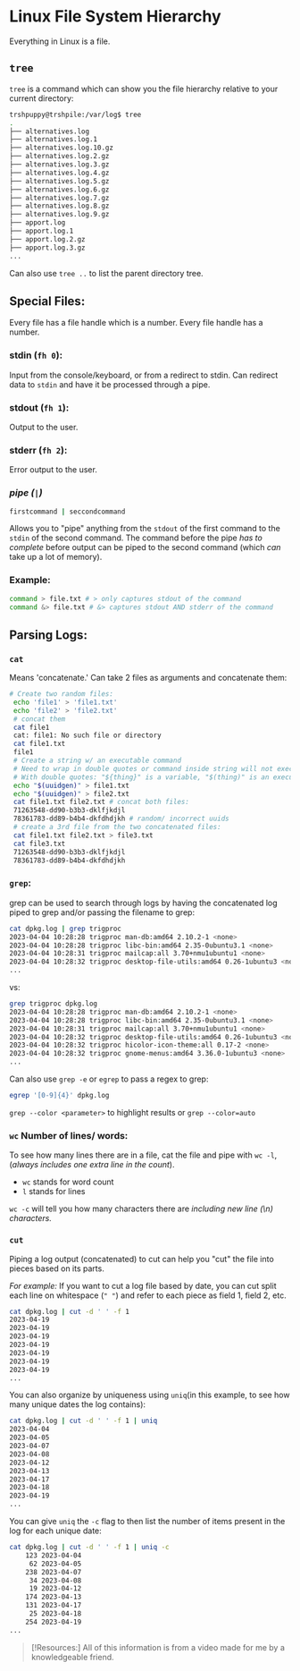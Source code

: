 
# Linux File System Hierarchy
Everything in Linux is a file.
## `tree`
`tree` is a command which can show you the file hierarchy relative to your current directory:
```bash
trshpuppy@trshpile:/var/log$ tree
.
├── alternatives.log
├── alternatives.log.1
├── alternatives.log.10.gz
├── alternatives.log.2.gz
├── alternatives.log.3.gz
├── alternatives.log.4.gz
├── alternatives.log.5.gz
├── alternatives.log.6.gz
├── alternatives.log.7.gz
├── alternatives.log.8.gz
├── alternatives.log.9.gz
├── apport.log
├── apport.log.1
├── apport.log.2.gz
├── apport.log.3.gz
...
```
Can also use `tree ..` to list the parent directory tree.
## Special Files:
Every file has a file handle which is a number. Every file handle has a number.
### stdin (`fh 0`):
Input from the console/keyboard, or from a redirect to stdin. Can redirect data to `stdin` and have it be processed through a pipe.
### stdout (`fh 1`):
Output to the user.
### stderr (`fh 2`):
Error output to the user.
### *pipe (`|`)* 
```bash
firstcommand | seccondcommand
```
Allows you to "pipe" anything from the `stdout` of the first command to the `stdin` of the second command. The command before the pipe *has to complete* before output can be piped to the second command (which *can* take up a lot of memory).
### Example:
```bash
command > file.txt # > only captures stdout of the command
command &> file.txt # &> captures stdout AND stderr of the command
```
## Parsing Logs:
### `cat`
Means 'concatenate.' Can take 2 files as arguments and concatenate them:
```bash
# Create two random files:
 echo 'file1' > 'file1.txt'
 echo 'file2' > 'file2.txt'
 # concat them
 cat file1
 cat: file1: No such file or directory
 cat file1.txt
 file1
 # Create a string w/ an executable command
 # Need to wrap in double quotes or command inside string will not execute
 # With double quotes: "${thing}" is a variable, "$(thing)" is an executable
 echo "$(uuidgen)" > file1.txt
 echo "$(uuidgen)" > file2.txt
 cat file1.txt file2.txt # concat both files:
 71263548-dd90-b3b3-dklfjkdjl
 78361783-dd89-b4b4-dkfdhdjkh # random/ incorrect uuids 
 # create a 3rd file from the two concatenated files:
 cat file1.txt file2.txt > file3.txt
 cat file3.txt
 71263548-dd90-b3b3-dklfjkdjl
 78361783-dd89-b4b4-dkfdhdjkh 
 ```
### `grep`:
grep can be used to search through logs by having the concatenated log piped to grep and/or passing the filename to grep:
```bash
cat dpkg.log | grep trigproc
2023-04-04 10:28:28 trigproc man-db:amd64 2.10.2-1 <none>
2023-04-04 10:28:28 trigproc libc-bin:amd64 2.35-0ubuntu3.1 <none>
2023-04-04 10:28:31 trigproc mailcap:all 3.70+nmu1ubuntu1 <none>
2023-04-04 10:28:32 trigproc desktop-file-utils:amd64 0.26-1ubuntu3 <none>
...
```
vs:
```bash
grep trigproc dpkg.log
2023-04-04 10:28:28 trigproc man-db:amd64 2.10.2-1 <none>
2023-04-04 10:28:28 trigproc libc-bin:amd64 2.35-0ubuntu3.1 <none>
2023-04-04 10:28:31 trigproc mailcap:all 3.70+nmu1ubuntu1 <none>
2023-04-04 10:28:32 trigproc desktop-file-utils:amd64 0.26-1ubuntu3 <none>
2023-04-04 10:28:32 trigproc hicolor-icon-theme:all 0.17-2 <none>
2023-04-04 10:28:32 trigproc gnome-menus:amd64 3.36.0-1ubuntu3 <none>
...
```

Can also use `grep -e` or `egrep` to pass a regex to grep:
```bash
egrep '[0-9]{4}' dpkg.log
```

`grep --color <parameter>` to highlight results or `grep --color=auto`
### `wc` Number of lines/ words:
To see how many lines there are in a file, cat the file and pipe with `wc -l`, (*always includes one extra line in the count*).
- `wc` stands for word count
- `l` stands for lines

`wc -c` will tell you how many characters there are *including new line (\n) characters.*
### `cut`
Piping a log output (concatenated) to cut can help you "cut" the file into pieces based on its parts.

*For example:* If you want to cut a log file based by date, you can cut split each line on whitespace (`" "`) and refer to each piece as field 1, field 2, etc.
```bash
cat dpkg.log | cut -d ' ' -f 1
2023-04-19
2023-04-19
2023-04-19
2023-04-19
2023-04-19
2023-04-19
2023-04-19
...
```

You can also organize by uniqueness using `uniq`(in this example, to see how many unique dates the log contains):
```bash
cat dpkg.log | cut -d ' ' -f 1 | uniq
2023-04-04
2023-04-05
2023-04-07
2023-04-08
2023-04-12
2023-04-13
2023-04-17
2023-04-18
2023-04-19
...
```

You can give `uniq` the `-c` flag to then list the number of items present in the log for each unique date:
```bash
cat dpkg.log | cut -d ' ' -f 1 | uniq -c
    123 2023-04-04
     62 2023-04-05
    238 2023-04-07
     34 2023-04-08
     19 2023-04-12
    174 2023-04-13
    131 2023-04-17
     25 2023-04-18
    254 2023-04-19
...
```

> [!Resources:]
> All of this information is from a video made for me by a knowledgeable friend.

